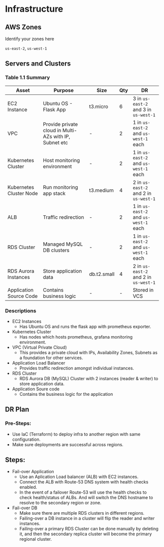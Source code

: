 # Infrastructure

## AWS Zones
Identify your zones here

`us-east-2`, `us-west-1`

## Servers and Clusters

### Table 1.1 Summary
| Asset | Purpose | Size | Qty | DR |
|-------|---------|------|----|------|
| EC2 Instance | Ubuntu OS - Flask App | t3.micro | 6 | 3 in `us-east-2` and 3 in `us-west-1` |
| VPC | Provide private cloud in Multi-AZs with IP, Subnet etc | - | 2 | 1 in `us-east-2` and `us-west-1` each |
| Kubernetes Cluster | Host monitoring environment | - | 2 | 1 in `us-east-2` and `us-west-1` each |
| Kubernetes Cluster Node | Run monitoring app stack | t3.medium | 4 | 2 in `us-east-2` and 2 in `us-west-1`  |
| ALB | Traffic redirection | - | 2 | 1 in `us-east-2` and `us-west-1` each |
| RDS Cluster | Managed MySQL DB clusters | - | 2 | 1 in `us-east-2` and `us-west-1` each |
| RDS Aurora Instances | Store application data | db.t2.small | 4 | 2 in `us-east-2` and 2 in `us-west-1`|
| Application Source Code | Contains business logic | - | - | Stored in VCS |

### Descriptions

- EC2 Instances
    - Has Ubuntu OS and runs the flask app with prometheus exporter.
- Kubernetes Cluster 
    - Has nodes which hosts prometheus, grafana monitoring environment.
- VPC (Virtual Private Cloud)
    - This provides a private cloud with IPs, Availability Zones, Subnets as a foundation for other services.
- Application Load Balancer
    - Provides traffic redirection amongst individual instances.
- RDS Cluster
    - RDS Aurora DB (MySQL) Cluster with 2 instances (reader & writer) to store application data.
- Application Soure code
    - Contains the business logic for the application 

## DR Plan
### Pre-Steps:

- Use IaC (Terraform) to deploy infra to another region with same configuration.
- Make sure deployments are successful across regions.


## Steps:

- Fail-over Application
    - Use an Aplication Load balancer (ALB) with EC2 instances.
    - Connect the ALB with Route-53 DNS system with health checks enabled.
    - In the event of a failover Route-53 will use the health checks to check health/status of ALBs. And will switch the DNS hostname to resolve to the secondary region or zone.
- Fail-over DB
    - Make sure there are multiple RDS clusters in different regions. 
    - Failing-over a DB instance in a cluster will flip the reader and writer instances.
    - Failing-over a primary RDS Cluster can be done manually by deleting it, and then the secondary replica cluster will become the primary regional cluster.